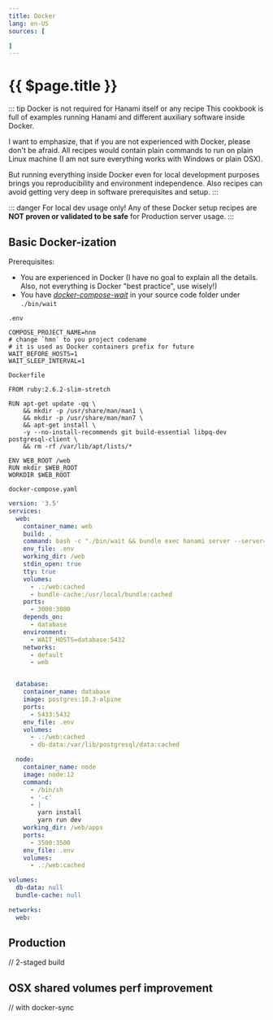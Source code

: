 ```yaml
---
title: Docker
lang: en-US
sources: [

]
---
```


# {{ $page.title }} <Badge text="Hanami: 1.x"/>

::: tip Docker is not required for Hanami itself or any recipe
This cookbook is full of examples running Hanami and different auxiliary software inside Docker.

I want to emphasize, that if you are not experienced with Docker, please don't be afraid. All recipes would contain plain commands to run on plain Linux machine (I am not sure everything works with Windows or plain OSX).

But running everything inside Docker even for local development purposes brings you reproducibility and environment independence. Also recipes can avoid getting very deep in software prerequisites and setup.
:::

::: danger For local dev usage only!
Any of these Docker setup recipes are **NOT proven or validated to be safe** for Production server usage.
:::

## Basic Docker-ization

Prerequisites:
* You are experienced in Docker (I have no goal to explain all the details. Also, not everything is Docker "best practice", use wisely!)
* You have [*docker-compose-wait*](https://github.com/ufoscout/docker-compose-wait) in your source code folder under `./bin/wait`


`.env`

``` properties{2}
COMPOSE_PROJECT_NAME=hnm
# change `hmn` to you project codename
# it is used as Docker containers prefix for future
WAIT_BEFORE_HOSTS=1
WAIT_SLEEP_INTERVAL=1
```

`Dockerfile`
``` docker
FROM ruby:2.6.2-slim-stretch

RUN apt-get update -qq \
    && mkdir -p /usr/share/man/man1 \
    && mkdir -p /usr/share/man/man7 \
    && apt-get install \
    -y --no-install-recommends git build-essential libpq-dev postgresql-client \
    && rm -rf /var/lib/apt/lists/*

ENV WEB_ROOT /web
RUN mkdir $WEB_ROOT
WORKDIR $WEB_ROOT
```

`docker-compose.yaml`
``` yaml
version: '3.5'
services:
  web:
    container_name: web
    build: .
    command: bash -c "./bin/wait && bundle exec hanami server --server=webrick --host 0.0.0.0"
    env_file: .env
    working_dir: /web
    stdin_open: true
    tty: true
    volumes:
      - .:/web:cached
      - bundle-cache:/usr/local/bundle:cached
    ports:
      - 3000:3000
    depends_on:
      - database
    environment:
      - WAIT_HOSTS=database:5432
    networks:
      - default
      - web


  database:
    container_name: database
    image: postgres:10.3-alpine
    ports:
      - 5433:5432
    env_file: .env
    volumes:
      - .:/web:cached
      - db-data:/var/lib/postgresql/data:cached

  node:
    container_name: node
    image: node:12
    command:
      - /bin/sh
      - '-c'
      - |
        yarn install
        yarn run dev
    working_dir: /web/apps
    ports:
      - 3500:3500
    env_file: .env
    volumes:
      - .:/web:cached

volumes:
  db-data: null
  bundle-cache: null

networks:
  web:
```



## Production

// 2-staged build


## OSX shared volumes perf improvement

// with docker-sync
